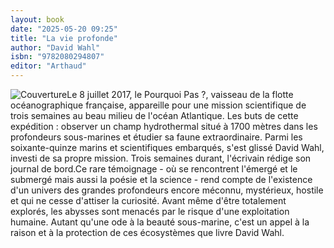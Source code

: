 ```yaml
---
layout: book
date: "2025-05-20 09:25"
title: "La vie profonde"
author: "David Wahl"
isbn: "9782080294807"
editor: "Arthaud"
---
```

![Couverture](/img/9782080294807.jpeg)Le 8 juillet 2017, le Pourquoi Pas ?, vaisseau de la flotte océanographique française, appareille pour une mission scientifique de trois semaines au beau milieu de l'océan Atlantique. Les buts de cette expédition : observer un champ hydrothermal situé à 1700 mètres dans les profondeurs sous-marines et étudier sa faune extraordinaire. Parmi les soixante-quinze marins et scientifiques embarqués, s'est glissé David Wahl, investi de sa propre mission. Trois semaines durant, l'écrivain rédige son journal de bord.Ce rare témoignage - où se rencontrent l'émergé et le submergé mais aussi la poésie et la science - rend compte de l'existence d'un univers des grandes profondeurs encore méconnu, mystérieux, hostile et qui ne cesse d'attiser la curiosité. Avant même d'être totalement explorés, les abysses sont menacés par le risque d'une exploitation humaine. Autant qu'une ode à la beauté sous-marine, c'est un appel à la raison et à la protection de ces écosystèmes que livre David Wahl.